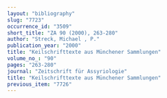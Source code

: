 ```yaml
---
layout: "bibliography"
slug: "7723"
occurrence_id: "3509"
short_title: "ZA 90 (2000), 263-280"
author: "Streck, Michael , P."
publication_year: "2000"
title: "Keilschrifttexte aus Münchener Sammlungen"
volume_no_: "90"
pages: "263-280"
journal: "Zeitschrift für Assyriologie"
title: "Keilschrifttexte aus Münchener Sammlungen"
previous_item: "7726"
---
```

